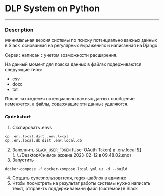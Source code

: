 # DLP System on Python

---
### Description
Минимальная версия системы по поиску потенциально важных данных в Slack,
основанная на регулярных выражениях и написанная на Django. 

Сервис написан с учетом возможности расширения. 

На данный момент для поиска данных в файлах подерживаются следующие
типы:
- csv
- docx
- txt

После нахождения потенциально важных данных сообщение изменяется,
а файлы, содержащие эти данные удаляются.

### Quickstart


1. Скопировать .envs
```
cp .env.local.dist .env.local
cp .env.local.db.dist .env.local.db
```
2. Заполнить `SLACK_USER_TOKEN` (User OAuth Token) в .env.local
![](../../Desktop/Снимок экрана 2023-02-12 в 09.48.02.png)
3. Запустить
```
docker-compose -f docker-compose.local.yml up -d --build
```
4. Создать суперпользователя, regex-шаблон в админке
5. Чтобы посмотреть на результат работы системы нужно написать текст, отправить поддерживаемый файл (системой) в Slack